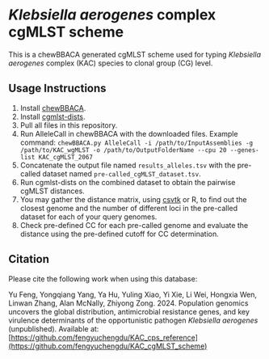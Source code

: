 # *Klebsiella aerogenes* complex cgMLST scheme

This is a chewBBACA generated cgMLST scheme used for typing *Klebsiella aerogenes* complex (KAC) species to clonal group (CG) level.

## Usage Instructions

1. Install [chewBBACA](https://chewbbaca.readthedocs.io/en/latest/).
2. Install [cgmlst-dists](https://github.com/B-UMMI/chewBBACA).
3. Pull all files in this repository.
4. Run AlleleCall in chewBBACA with the downloaded files. 
   Example command:
`chewBBACA.py AlleleCall -i /path/to/InputAssemblies -g /path/to/KAC_wgMLST -o /path/to/OutputFolderName --cpu 20 --genes-list KAC_cgMLST_2067`
5. Concatenate the output file named `results_alleles.tsv` with the pre-called dataset named `pre-called_cgMLST_dataset.tsv`.
6. Run cgmlst-dists on the combined dataset to obtain the pairwise cgMLST distances.
7. You may gather the distance matrix, using [csvtk](https://github.com/shenwei356/csvtk) or R, to find out the closest genome and the number of different loci in the pre-called dataset for each of your query genomes.
8. Check pre-defined CC for each pre-called genome and evaluate the distance using the pre-defined cutoff for CC determination.

## Citation

Please cite the following work when using this database:

Yu Feng, Yongqiang Yang, Ya Hu, Yuling Xiao, Yi Xie, Li Wei, Hongxia Wen, Linwan Zhang, Alan McNally, Zhiyong Zong. 2024. Population genomics uncovers the global distribution, antimicrobial resistance genes, and key virulence determinants of the opportunistic pathogen *Klebsiella aerogenes* (unpublished). Available at: [https://github.com/fengyuchengdu/KAC_cps_reference](https://github.com/fengyuchengdu/KAC_cgMLST_scheme)
